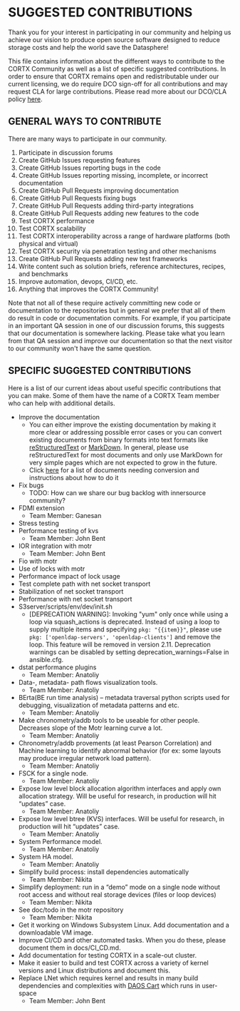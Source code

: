 SUGGESTED CONTRIBUTIONS
=======================
Thank you for your interest in participating in our community and helping us achieve our vision to produce open source software designed to reduce storage costs and help the world save the Datasphere!

This file contains information about the different ways to contribute to the CORTX Community as well as a list of specific suggested contributions.  In order to ensure that CORTX remains open and redistributable under our current licensing, we do require DCO sign-off for all contributions and may request CLA for large contributions.  Please read more about our DCO/CLA policy [here](dco_cla.md).

GENERAL WAYS TO CONTRIBUTE
--------------------------
There are many ways to participate in our community.
1. Participate in discussion forums
2. Create GitHub Issues requesting features
3. Create GitHub Issues reporting bugs in the code
4. Create GitHub Issues reporting missing, incomplete, or incorrect documentation
5. Create GitHub Pull Requests improving documentation
6. Create GitHub Pull Requests fixing bugs
7. Create GitHub Pull Requests adding third-party integrations
8. Create GitHub Pull Requests adding new features to the code
9. Test CORTX performance
10. Test CORTX scalability
11. Test CORTX interoperability across a range of hardware platforms (both physical and virtual)
12. Test CORTX security via penetration testing and other mechanisms
13. Create GitHub Pull Requests adding new test frameworks
14. Write content such as solution briefs, reference architectures, recipes, and benchmarks
16. Improve automation, devops, CI/CD, etc.
17. Anything that improves the CORTX Community!

Note that not all of these require actively committing new code or documentation to the repositories but in general we prefer that all of them do result in code or documentation commits.  For example, if you participate in an important QA session in one of our discussion forums, this suggests that our documentation is somewhere lacking.  Please take what you learn from that QA session and improve our documentation so that the next visitor to our community won't have the same question.

SPECIFIC SUGGESTED CONTRIBUTIONS
--------------------------------
Here is a list of our current ideas about useful specific contributions that you can make.  Some of them have the name of a CORTX Team member who can help with additional details.
* Improve the documentation 
  * You can either improve the existing documentation by making it more clear or addressing possible error cases or you can convert existing documents from binary formats into text formats like [reStructuredText](https://docutils.sourceforge.io/rst.html) or [MarkDown](https://www.markdownguide.org/).  In general, please use reStructuredText for most documents and only use MarkDown for very simple pages which are not expected to grow in the future.
  * Click [here](SuggestedDocumentConversions.md) for a list of documents needing conversion and instructions about how to do it
* Fix bugs 
  * TODO: How can we share our bug backlog with innersource community? 
* FDMI extension 
  * Team Member: Ganesan
* Stress testing 
* Performance testing of kvs 
  * Team Member: John Bent
* IOR integration with motr 
  * Team Member: John Bent
* Fio with motr 
* Use of locks with motr 
* Performance impact of lock usage 
* Test complete path with net socket transport 
* Stabilization of net socket transport 
* Performance with net socket transport 
* S3server/scripts/env/dev/init.sh 
  * [DEPRECATION WARNING]: Invoking "yum" only once while using a loop via squash_actions is deprecated. Instead of using a loop to supply multiple items and specifying `pkg: "{{item}}"`, please use `pkg: ['openldap-servers', 'openldap-clients']` and remove the loop. This feature will be removed in version 2.11. Deprecation warnings can be disabled by setting deprecation_warnings=False  in ansible.cfg. 
* dstat performance plugins 
  * Team Member: Anatoliy
* Data-, metadata- path flows visualization tools. 
  * Team Member: Anatoliy
* BErta(BE run time analysis) – metadata traversal python scripts used for debugging, visualization of metadata patterns and etc.
  * Team Member: Anatoliy
* Make chronometry/addb tools to be useable for other people. Decreases slope of the Motr learning curve a lot. 
  * Team Member: Anatoliy
* Chronometry/addb provements (at least Pearson Correlation) and Machine learning to identify abnormal behavior (for ex: some layouts may produce irregular network load pattern). 
  * Team Member: Anatoliy
* FSCK for a single node. 
  * Team Member: Anatoliy
* Expose low level block allocation algorithm interfaces and apply own allocation strategy. Will be useful for research, in production will hit “updates” case. 
  * Team Member: Anatoliy
* Expose low level btree (KVS) interfaces. Will be useful for research, in production will hit “updates” case. 
  * Team Member: Anatoliy
* System Performance model. 
  * Team Member: Anatoliy
* System HA model. 
  * Team Member: Anatoliy
* Simplify build process: install dependencies automatically 
  * Team Member: Nikita
* Simplify deployment: run in a “demo” mode on a single node without root access and without real storage devices (files or loop devices) 
  * Team Member: Nikita
* See doc/todo in the motr repository 
  * Team Member: Nikita
* Get it working on Windows Subsystem Linux.  Add documentation and a downloadable VM image. 
* Improve CI/CD and other automated tasks.  When you do these, please document them in docs/CI_CD.md. 
* Add documentation for testing CORTX in a scale-out cluster. 
* Make it easier to build and test CORTX across a variety of kernel versions and Linux distributions and document this. 
* Replace LNet which requires kernel and results in many build dependencies and complexities with [DAOS Cart](https://github.com/daos-stack/cart) which runs in user-space
  * Team Member: John Bent


